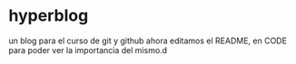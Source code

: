 # hyperblog
un blog para el curso de git y github
ahora editamos el README, en CODE para poder ver la importancia del mismo.d
